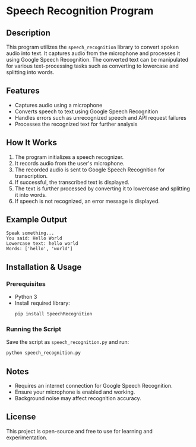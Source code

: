 # Speech Recognition Program

## Description
This program utilizes the `speech_recognition` library to convert spoken audio into text. It captures audio from the microphone and processes it using Google Speech Recognition. The converted text can be manipulated for various text-processing tasks such as converting to lowercase and splitting into words.

## Features
- Captures audio using a microphone
- Converts speech to text using Google Speech Recognition
- Handles errors such as unrecognized speech and API request failures
- Processes the recognized text for further analysis

## How It Works
1. The program initializes a speech recognizer.
2. It records audio from the user's microphone.
3. The recorded audio is sent to Google Speech Recognition for transcription.
4. If successful, the transcribed text is displayed.
5. The text is further processed by converting it to lowercase and splitting it into words.
6. If speech is not recognized, an error message is displayed.

## Example Output
```
Speak something...
You said: Hello World
Lowercase text: hello world
Words: ['hello', 'world']
```

## Installation & Usage
### Prerequisites
- Python 3
- Install required library:
  ```sh
  pip install SpeechRecognition
  ```

### Running the Script
Save the script as `speech_recognition.py` and run:
```sh
python speech_recognition.py
```

## Notes
- Requires an internet connection for Google Speech Recognition.
- Ensure your microphone is enabled and working.
- Background noise may affect recognition accuracy.

## License
This project is open-source and free to use for learning and experimentation.

